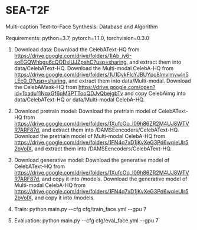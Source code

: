 # SEA-T2F
Multi-caption Text-to-Face Synthesis: Database and Algorithm

Requirements: python=3.7, pytorch=1.1.0, torchvision=0.3.0

1. Download data:
Download the CelebAText-HQ from https://drive.google.com/drive/folders/1IAb_iy6-soEGQWhbgu6cQODsIUJZpahC?usp=sharing, and extract them into data/CelebAText-HQ.
Download the Multi-modal CelebA-HQ from https://drive.google.com/drive/folders/1U1DvkFlcYJBUYpo8lmvlmywln5LEc0_O?usp=sharing, and extract them into data/Multi-modal.
Download the CelebAMask-HQ from https://drive.google.com/open?id=1badu11NqxGf6qM3PTTooQDJvQbejgbTv  and copy CelebAimg into data/CelebAText-HQ or data/Multi-modal CelebA-HQ.

2. Download pretrain model:
Download the pretriain model of CelebAText-HQ from https://drive.google.com/drive/folders/1XufcOo_I09h86ZR2M4UJ8WTVR7ARF87d, and extract them into /DAMSEencoders/CelebAText-HQ.
Download the pretriain model of Multi-modal CelebA-HQ from https://drive.google.com/drive/folders/1FN4q7xD1jKvXeG3Pd6wqieUlr52bVoIX, and extract them into /DAMSEencoders/CelebAText-HQ.

3. Download generative model:
Download the generative model of CelebAText-HQ from https://drive.google.com/drive/folders/1XufcOo_I09h86ZR2M4UJ8WTVR7ARF87d, and copy it into /models.
Download the generative model of Multi-modal CelebA-HQ from https://drive.google.com/drive/folders/1FN4q7xD1jKvXeG3Pd6wqieUlr52bVoIX, and copy it into /models.

4. Train:
python main.py --cfg cfg/train_face.yml --gpu 7

5. Evaluation:
python main.py --cfg cfg/eval_face.yml --gpu 7
